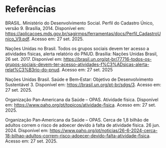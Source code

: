 # Referências

BRASIL. Ministério do Desenvolvimento Social. Perfil do Cadastro Único, versão 9. Brasília, 2014. Disponível em: https://aplicacoes.mds.gov.br/sagirmps/ferramentas/docs/Perfil_CadastroUnico_V9.pdf. Acesso em: 27 set. 2025. 

Nações Unidas no Brasil. Todos os grupos sociais devem ter acesso a atividades físicas, alerta relatório do PNUD. Brasília: Nações Unidas Brasil, 26 set. 2017. Disponível em: https://brasil.un.org/pt-br/77716-todos-os-grupos-sociais-devem-ter-acesso-atividades-f%C3%ADsicas-alerta-relat%C3%B3rio-do-pnud. Acesso em: 27 set. 2025 

Nações Unidas Brasil. Saúde e Bem‑Estar: Objetivo de Desenvolvimento Sustentável 3. Disponível em: https://brasil.un.org/pt-br/sdgs/3. Acesso em: 27 set. 2025. 

Organização Pan‑Americana da Saúde – OPAS. Atividade física. Disponível em: https://www.paho.org/pt/topicos/atividade-fisica. Acesso em: 27 set. 2025. 

Organização Pan‑Americana da Saúde – OPAS. Cerca de 1,8 bilhão de adultos correm o risco de adoecer devido à falta de atividade física. 26 jun. 2024. Disponível em: https://www.paho.org/pt/noticias/26-6-2024-cerca-18-bilhao-adultos-correm-risco-adoecer-devido-falta-atividade-fisica. Acesso em: 27 set. 2025. 
